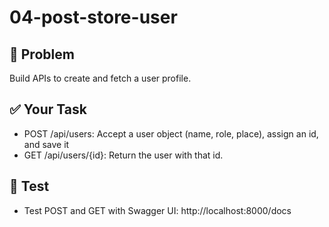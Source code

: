 # 04-post-store-user

## 🎯 Problem
Build APIs to create and fetch a user profile.

## ✅ Your Task
- POST /api/users: Accept a user object (name, role, place), assign an id, and save it
- GET /api/users/{id}: Return the user with that id.

## 🧪 Test
- Test POST and GET with Swagger UI: http://localhost:8000/docs